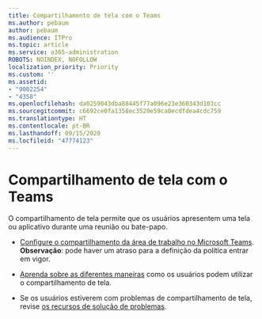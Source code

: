 ```yaml
---
title: Compartilhamento de tela com o Teams
ms.author: pebaum
author: pebaum
ms.audience: ITPro
ms.topic: article
ms.service: o365-administration
ROBOTS: NOINDEX, NOFOLLOW
localization_priority: Priority
ms.custom: ''
ms.assetid:
- "9002254"
- "4358"
ms.openlocfilehash: da0259043dba88445f77a096e23e360343d103cc
ms.sourcegitcommit: c6692ce0fa1358ec3529e59ca0ecdfdea4cdc759
ms.translationtype: HT
ms.contentlocale: pt-BR
ms.lasthandoff: 09/15/2020
ms.locfileid: "47774123"
---
```

# <a name="screen-sharing-with-teams"></a>Compartilhamento de tela com o Teams

O compartilhamento de tela permite que os usuários apresentem uma tela ou aplicativo durante uma reunião ou bate-papo.

- [Configure o compartilhamento da área de trabalho no Microsoft Teams](https://docs.microsoft.com/microsoftteams/configure-desktop-sharing). **Observação**: pode haver um atraso para a definição da política entrar em vigor. 

- [Aprenda sobre as diferentes maneiras](https://docs.microsoft.com/microsoftteams/meeting-policies-in-teams#meeting-policy-settings---content-sharing) como os usuários podem utilizar o compartilhamento de tela. 

- Se os usuários estiverem com problemas de compartilhamento de tela, revise [os recursos de solução de problemas](https://docs.microsoft.com/microsoftteams/connectivity-issues). 
